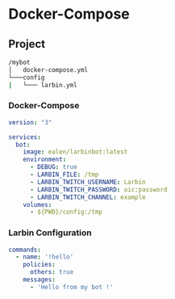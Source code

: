 # Docker-Compose

## Project

```bash
/mybot
│   docker-compose.yml
└───config  
|   └─── larbin.yml
```

### Docker-Compose

```yml
version: "3"

services:
  bot:
    image: ealen/larbinbot:latest
    environment:
      - DEBUG: true
      - LARBIN_FILE: /tmp
      - LARBIN_TWITCH_USERNAME: Larbin
      - LARBIN_TWITCH_PASSWORD: oic:password
      - LARBIN_TWITCH_CHANNEL: example
    volumes:
      - ${PWD}/config:/tmp
```

### Larbin Configuration

``` yaml
commands:
  - name: '!hello'
    policies:
      others: true
    messages: 
      - 'Hello from my bot !'
```
